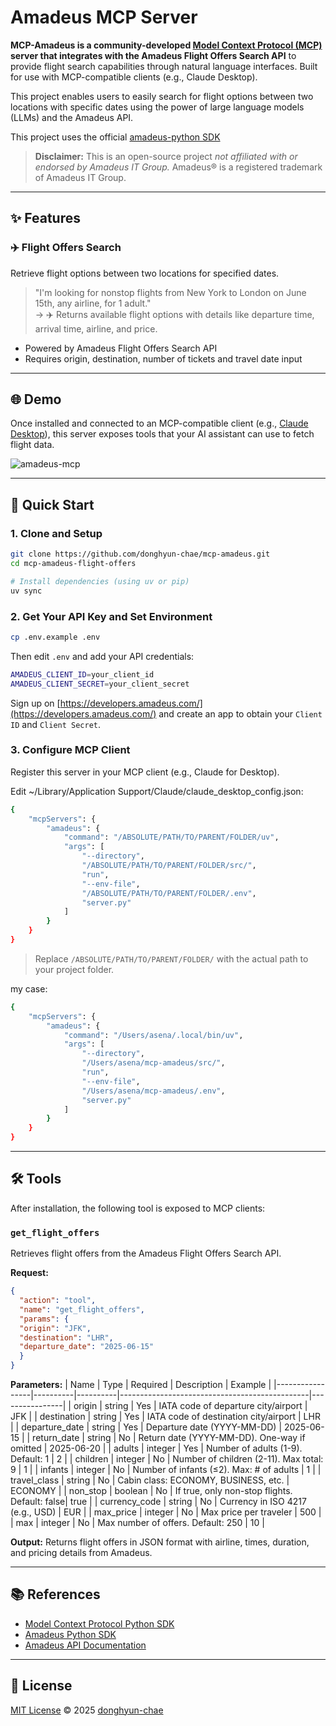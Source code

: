 # Amadeus MCP Server

**MCP-Amadeus is a community-developed [Model Context Protocol (MCP)](https://github.com/modelcontextprotocol) server that integrates with the Amadeus Flight Offers Search API** to provide flight search capabilities through natural language interfaces. Built for use with MCP-compatible clients (e.g., Claude Desktop).

This project enables users to easily search for flight options between two locations with specific dates using the power of large language models (LLMs) and the Amadeus API.

This project uses the official [amadeus-python SDK](https://github.com/amadeus4dev/amadeus-python)

> **Disclaimer:** This is an open-source project *not affiliated with or endorsed by Amadeus IT Group.* Amadeus® is a registered trademark of Amadeus IT Group.

---

## ✨ Features

### ✈️ Flight Offers Search
Retrieve flight options between two locations for specified dates.

> "I'm looking for nonstop flights from New York to London on June 15th, any airline, for 1 adult."  
> → ✈️ Returns available flight options with details like departure time, arrival time, airline, and price.

- Powered by Amadeus Flight Offers Search API
- Requires origin, destination, number of tickets and travel date input

---

## 🌐 Demo

Once installed and connected to an MCP-compatible client (e.g., [Claude Desktop](https://claude.ai/download)), this server exposes tools that your AI assistant can use to fetch flight data.

![amadeus-mcp](https://github-production-user-asset-6210df.s3.amazonaws.com/101158753/432179625-2a13e7ab-bad4-4d68-8501-2a7593a2d39b.gif?X-Amz-Algorithm=AWS4-HMAC-SHA256&X-Amz-Credential=AKIAVCODYLSA53PQK4ZA%2F20250410%2Fus-east-1%2Fs3%2Faws4_request&X-Amz-Date=20250410T075206Z&X-Amz-Expires=300&X-Amz-Signature=b17b819a2372b824fcf5467cd0a353b2acc8038bf14a0ca15f21c6301eec123f&X-Amz-SignedHeaders=host)


---

## 🚀 Quick Start

### 1. Clone and Setup

``` bash
git clone https://github.com/donghyun-chae/mcp-amadeus.git
cd mcp-amadeus-flight-offers

# Install dependencies (using uv or pip)
uv sync
```

### 2. Get Your API Key and Set Environment

``` bash
cp .env.example .env
```
Then edit `.env` and add your API credentials:

``` bash
AMADEUS_CLIENT_ID=your_client_id
AMADEUS_CLIENT_SECRET=your_client_secret
```

Sign up on [https://developers.amadeus.com/](https://developers.amadeus.com/) and create an app to obtain your `Client ID` and `Client Secret`.


### 3. Configure MCP Client

Register this server in your MCP client (e.g., Claude for Desktop).

Edit ~/Library/Application Support/Claude/claude_desktop_config.json:

``` bash
{
    "mcpServers": {
        "amadeus": {
            "command": "/ABSOLUTE/PATH/TO/PARENT/FOLDER/uv",
            "args": [
                "--directory",
                "/ABSOLUTE/PATH/TO/PARENT/FOLDER/src/",
                "run",
                "--env-file",
                "/ABSOLUTE/PATH/TO/PARENT/FOLDER/.env",
                "server.py"
            ]
        }
    }
}
```

> Replace `/ABSOLUTE/PATH/TO/PARENT/FOLDER/` with the actual path to your project folder.

my case:

``` bash
{
    "mcpServers": {
        "amadeus": {
            "command": "/Users/asena/.local/bin/uv",
            "args": [
                "--directory",
                "/Users/asena/mcp-amadeus/src/",
                "run",
                "--env-file",
                "/Users/asena/mcp-amadeus/.env",
                "server.py"
            ]
        }
    }
}

```

---

## 🛠️ Tools

After installation, the following tool is exposed to MCP clients:

### `get_flight_offers`

Retrieves flight offers from the Amadeus Flight Offers Search API.

**Request:**

``` json
{
  "action": "tool",
  "name": "get_flight_offers",
  "params": {
  "origin": "JFK",
  "destination": "LHR",
  "departure_date": "2025-06-15"
  }
}
```


**Parameters:**
| Name            | Type     | Required | Description                                   | Example        |
|-----------------|----------|----------|-----------------------------------------------|----------------|
| origin          | string   | Yes      | IATA code of departure city/airport           | JFK            |
| destination     | string   | Yes      | IATA code of destination city/airport         | LHR            |
| departure_date  | string   | Yes      | Departure date (YYYY-MM-DD)                   | 2025-06-15     |
| return_date     | string   | No       | Return date (YYYY-MM-DD). One-way if omitted  | 2025-06-20     |
| adults          | integer  | Yes      | Number of adults (1-9). Default: 1            | 2              |
| children        | integer  | No       | Number of children (2-11). Max total: 9       | 1              |
| infants         | integer  | No       | Number of infants (≤2). Max: # of adults      | 1              |
| travel_class    | string   | No       | Cabin class: ECONOMY, BUSINESS, etc.          | ECONOMY        |
| non_stop        | boolean  | No       | If true, only non-stop flights. Default: false| true           |
| currency_code   | string   | No       | Currency in ISO 4217 (e.g., USD)              | EUR            |
| max_price       | integer  | No       | Max price per traveler                        | 500            |
| max             | integer  | No       | Max number of offers. Default: 250            | 10             |

**Output:**
Returns flight offers in JSON format with airline, times, duration, and pricing details from Amadeus.


---

## 📚 References

- [Model Context Protocol Python SDK](https://github.com/modelcontextprotocol/python-sdk)
- [Amadeus Python SDK](https://github.com/amadeus4dev/amadeus-python)
- [Amadeus API Documentation](https://developers.amadeus.com/)

---

## 📝 License

[MIT License](LICENSE) © 2025 [donghyun-chae](https://github.com/donghyun-chae)

